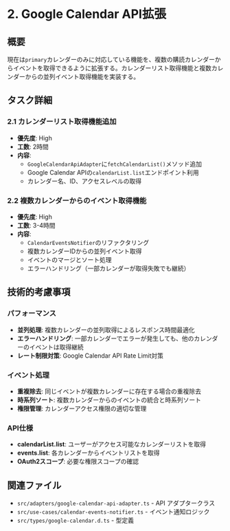 # 2. Google Calendar API拡張

## 概要
現在は`primary`カレンダーのみに対応している機能を、複数の購読カレンダーからイベントを取得できるように拡張する。カレンダーリスト取得機能と複数カレンダーからの並列イベント取得機能を実装する。

## タスク詳細

### 2.1 カレンダーリスト取得機能追加
- **優先度**: High
- **工数**: 2時間
- **内容**:
  - `GoogleCalendarApiAdapter`に`fetchCalendarList()`メソッド追加
  - Google Calendar APIの`calendarList.list`エンドポイント利用
  - カレンダー名、ID、アクセスレベルの取得

### 2.2 複数カレンダーからのイベント取得機能
- **優先度**: High
- **工数**: 3-4時間  
- **内容**:
  - `CalendarEventsNotifier`のリファクタリング
  - 複数カレンダーIDからの並列イベント取得
  - イベントのマージとソート処理
  - エラーハンドリング（一部カレンダーが取得失敗でも継続）

## 技術的考慮事項

### パフォーマンス
- **並列処理**: 複数カレンダーの並列取得によるレスポンス時間最適化
- **エラーハンドリング**: 一部カレンダーでエラーが発生しても、他のカレンダーのイベントは取得継続
- **レート制限対策**: Google Calendar API Rate Limit対策

### イベント処理
- **重複除去**: 同じイベントが複数カレンダーに存在する場合の重複除去
- **時系列ソート**: 複数カレンダーからのイベントの統合と時系列ソート
- **権限管理**: カレンダーアクセス権限の適切な管理

### API仕様
- **calendarList.list**: ユーザーがアクセス可能なカレンダーリストを取得
- **events.list**: 各カレンダーからイベントリストを取得
- **OAuth2スコープ**: 必要な権限スコープの確認

## 関連ファイル
- `src/adapters/google-calendar-api-adapter.ts` - API アダプタークラス
- `src/use-cases/calendar-events-notifier.ts` - イベント通知ロジック
- `src/types/google-calendar.d.ts` - 型定義